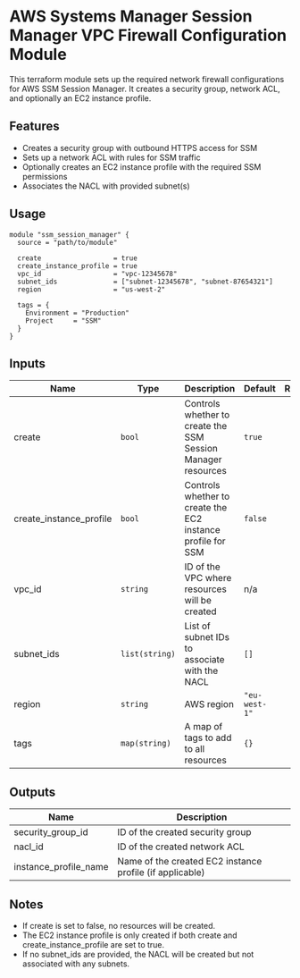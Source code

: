 # AWS Systems Manager Session Manager VPC Firewall Configuration Module

This terraform module sets up the required network firewall configurations for AWS SSM Session Manager. It creates a security group, network ACL, and optionally an EC2 instance profile.

## Features

- Creates a security group with outbound HTTPS access for SSM
- Sets up a network ACL with rules for SSM traffic
- Optionally creates an EC2 instance profile with the required SSM permissions
- Associates the NACL with provided subnet(s)

## Usage

```hcl
module "ssm_session_manager" {
  source = "path/to/module"

  create                  = true
  create_instance_profile = true
  vpc_id                  = "vpc-12345678"
  subnet_ids              = ["subnet-12345678", "subnet-87654321"]
  region                  = "us-west-2"
  
  tags = {
    Environment = "Production"
    Project     = "SSM"
  }
}
```

## Inputs

| Name | Type | Description | Default | Required |
|------|------|-------------|---------|:--------:|
| create | `bool` | Controls whether to create the SSM Session Manager resources | `true` | no |
| create_instance_profile | `bool` | Controls whether to create the EC2 instance profile for SSM | `false` | no |
| vpc_id | `string` | ID of the VPC where resources will be created | n/a | yes |
| subnet_ids | `list(string)` | List of subnet IDs to associate with the NACL | `[]` | no |
| region | `string` | AWS region | `"eu-west-1"` | no |
| tags | `map(string)` | A map of tags to add to all resources | `{}` | no |

## Outputs

| Name | Description |
|------|-------------|
| security_group_id | ID of the created security group |
| nacl_id | ID of the created network ACL |
| instance_profile_name | Name of the created EC2 instance profile (if applicable) |

## Notes

- If create is set to false, no resources will be created.
- The EC2 instance profile is only created if both create and create_instance_profile are set to true.
- If no subnet_ids are provided, the NACL will be created but not associated with any subnets.
